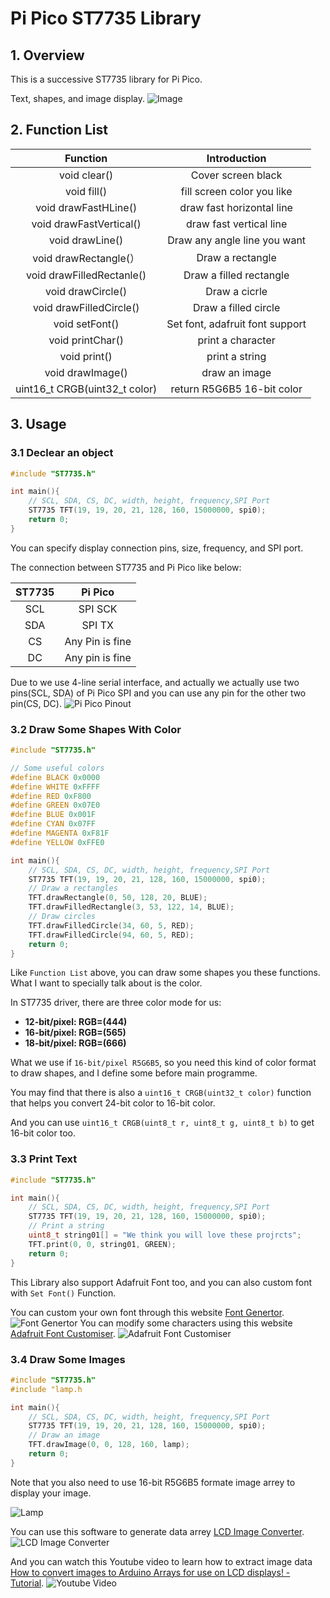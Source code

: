 # Pi Pico ST7735 Library
## 1. Overview
This is a successive ST7735 library for Pi Pico.

Text, shapes, and image display.
![Image](images/text%20and%20shapes.png)

## 2. Function List
|           Function            |          Introduction           |
| :---------------------------: | :-----------------------------: |
|         void clear()          |       Cover screen black        |
|          void fill()          |   fill screen color you like    |
|     void drawFastHLine()      |    draw fast horizontal line    |
|    void drawFastVertical()    |     draw fast vertical line     |
|        void drawLine()        |  Draw any angle line you want   |
|     void drawRectangle(）     |        Draw a rectangle         |
|   void drawFilledRectanle()   |     Draw a filled rectangle     |
|       void drawCircle()       |          Draw a cicrle          |
|    void drawFilledCircle()    |      Draw a filled circle       |
|        void setFont()         | Set font, adafruit font support |
|       void printChar()        |        print a character        |
|         void print()          |         print a string          |
|       void drawImage()        |          draw an image          |
| uint16_t CRGB(uint32_t color) |   return R5G6B5 16-bit color    |
## 3. Usage
### 3.1 Declear an object

```cpp
#include "ST7735.h"

int main(){
    // SCL, SDA, CS, DC, width, height, frequency,SPI Port
    ST7735 TFT(19, 19, 20, 21, 128, 160, 15000000, spi0);
    return 0;
}
```

You can specify display connection pins, size, frequency, and SPI port. 

The connection between ST7735 and Pi Pico like below:

| ST7735 |     Pi Pico     |
| :----: | :-------------: |
|  SCL   |     SPI SCK     |
|  SDA   |     SPI TX      |
|   CS   | Any Pin is fine |
|   DC   | Any pin is fine |

Due to we use 4-line serial interface, and actually we actually use two pins(SCL, SDA) of Pi Pico SPI and you can use any pin for the other two pin(CS, DC).
![Pi Pico Pinout](images/pinout.jpeg)

### 3.2 Draw Some Shapes With Color

```cpp
#include "ST7735.h"

// Some useful colors
#define BLACK 0x0000
#define WHITE 0xFFFF
#define RED 0xF800
#define GREEN 0x07E0
#define BLUE 0x001F
#define CYAN 0x07FF
#define MAGENTA 0xF81F
#define YELLOW 0xFFE0

int main(){
    // SCL, SDA, CS, DC, width, height, frequency,SPI Port
    ST7735 TFT(19, 19, 20, 21, 128, 160, 15000000, spi0);
    // Draw a rectangles
    TFT.drawRectangle(0, 50, 128, 20, BLUE);
    TFT.drawFilledRectangle(3, 53, 122, 14, BLUE);
    // Draw circles
    TFT.drawFilledCircle(34, 60, 5, RED);
    TFT.drawFilledCircle(94, 60, 5, RED);
    return 0;
}
```

Like `Function List` above, you can draw some shapes you these functions. What I want to specially talk about is the color.

In ST7735 driver, there are three color mode for us:
- **12-bit/pixel: RGB=(444)**
- **16-bit/pixel: RGB=(565)**
- **18-bit/pixel: RGB=(666)**

What we use if `16-bit/pixel R5G6B5`, so you need this kind of color format to draw shapes, and I define some before main programme.

You may find that there is also a `uint16_t CRGB(uint32_t color)` function that helps you convert 24-bit color to 16-bit color.

And you can use `uint16_t CRGB(uint8_t r, uint8_t g, uint8_t b)` to get 16-bit color too.

### 3.3 Print Text

```cpp
#include "ST7735.h"

int main(){
    // SCL, SDA, CS, DC, width, height, frequency,SPI Port
    ST7735 TFT(19, 19, 20, 21, 128, 160, 15000000, spi0);
    // Print a string
    uint8_t string01[] = "We think you will love these projrcts";
    TFT.print(0, 0, string01, GREEN);
    return 0;
}
```

This Library also support Adafruit Font too, and you can also custom font with `Set Font()` Function.

You can custom your own font through this website [Font Genertor](http://oleddisplay.squix.ch/#/home).
![Font Genertor](images/Font%20Generator.jpg)
You can modify some characters using this website [Adafruit Font Customiser](https://tchapi.github.io/Adafruit-GFX-Font-Customiser/).
![Adafruit Font Customiser](image/../images/Font%20Customiser.jpg)

### 3.4 Draw Some Images

```cpp
#include "ST7735.h"
#include "lamp.h

int main(){
    // SCL, SDA, CS, DC, width, height, frequency,SPI Port
    ST7735 TFT(19, 19, 20, 21, 128, 160, 15000000, spi0);
    // Draw an image
    TFT.drawImage(0, 0, 128, 160, lamp);
    return 0;
}
```

Note that you also need to use 16-bit R5G6B5 formate image arrey to display your image.

![Lamp](images/lamp.png)

You can use this software to generate data arrey [LCD Image Converter](https://sourceforge.net/projects/lcd-image-converter/).
![LCD Image Converter](images/LCD%20Image%20Converter.jpg)

And you can watch this Youtube video to learn how to extract image data [How to convert images to Arduino Arrays for use on LCD displays! - Tutorial](https://www.youtube.com/watch?v=Q1iVtLQOZOI&list=PLAmN-pdXdUH1E_IPHQ4pr44oEVrK8XXDe&index=3&t=215s).
![Youtube Video](images/Youtube%20Video.png)